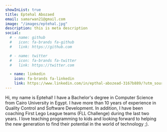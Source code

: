 ```yaml
---
showInList: true
title: Eptehal Abozaed
email: samarwan21@gmail.com
image: "/images/eptehal.jpg"
description: this is meta description
social:
  # - name: github
  #   icon: fa-brands fa-github
  #   link: https://github.com

  # - name: twitter
  #   icon: fa-brands fa-twitter
  #   link: https://twitter.com

  - name: linkedin
    icon: fa-brands fa-linkedin
    link: https://www.linkedin.com/in/epthal-abozead-3167b889/?utm_source=share&utm_campaign=share_via&utm_content=profile&utm_medium=android_app
---
```



Hi, my name is Eptehal!
I have a Bachelor's degree in Computer Science from Cairo University in Egypt. I have more than 10 years of experience in Quality Control and Software Development. In addition, I have been coaching First Lego League teams (FLL Challenge) during the last two years. I love teaching programming to kids and looking forward to helping the new generation to find their potential in the world of technology ;).
